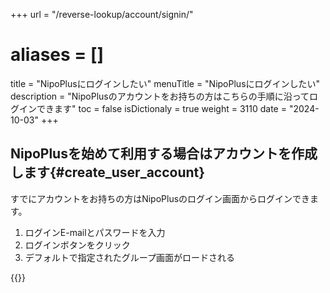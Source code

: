 +++
url = "/reverse-lookup/account/signin/"
# aliases = []
title = "NipoPlusにログインしたい"
menuTitle = "NipoPlusにログインしたい"
description = "NipoPlusのアカウントをお持ちの方はこちらの手順に沿ってログインできます"
toc = false
isDictionaly = true
weight = 3110
date = "2024-10-03"
+++

## NipoPlusを始めて利用する場合はアカウントを作成します{#create_user_account}

すでにアカウントをお持ちの方はNipoPlusのログイン画面からログインできます。

1. ログインE-mailとパスワードを入力
2. ログインボタンをクリック
3. デフォルトで指定されたグループ画面がロードされる

{{<iTablet filename="img/signin" msg="E-mailとパスワードを入力してログインボタンポチッ" alice="shield">}}
